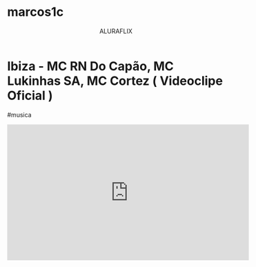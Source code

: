 # marcos1c

<body>


<header>ALURAFLIX</header>



<H1>Ibiza - MC RN Do Capão, MC Lukinhas SA, MC Cortez ( Videoclipe Oficial )
</H1>

<P1>#musica</P1>


<iframe width="560" height="315" src="https://www.youtube.com/embed/5tiVcUpHnis?si=GQHN100l0B4PeKE_" title="YouTube video player" frameborder="0" allow="accelerometer; autoplay; clipboard-write; encrypted-media; gyroscope; picture-in-picture; web-share" referrerpolicy="strict-origin-when-cross-origin" allowfullscreen></iframe>


</body>
